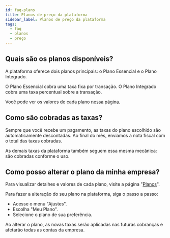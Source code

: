 ```yaml
---
id: faq-plans
title: Planos de preço da plataforma
sidebar_label: Planos de preço da plataforma
tags:
  - faq
  - planos
  - preço
---
```


## Quais são os planos disponíveis?

A plataforma oferece dois planos principais: o Plano Essencial e o Plano Integrado.

O Plano Essencial cobra uma taxa fixa por transação.
O Plano Integrado cobra uma taxa percentual sobre a transação.

Você pode ver os valores de cada plano [nessa página.](https://openpix.com.br/pricing/)

## Como são cobradas as taxas?

Sempre que você recebe um pagamento, as taxas do plano escolhido são automaticamente descontadas. Ao final do mês, enviamos a nota fiscal com o total das taxas cobradas.

As demais taxas da plataforma também seguem essa mesma mecânica: são cobradas conforme o uso.

## Como posso alterar o plano da minha empresa?

Para visualizar detalhes e valores de cada plano, visite a página "[Planos](https://openpix.com.br/pricing/)".

Para fazer a alteração do seu plano na plataforma, siga o passo a passo:

- Acesse o menu "Ajustes".
- Escolha "Meu Plano".
- Selecione o plano de sua preferência.

Ao alterar o plano, as novas taxas serão aplicadas nas futuras cobranças e afetarão todas as contas da empresa.
